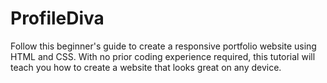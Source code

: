 # ProfileDiva
Follow this beginner's guide to create a responsive portfolio website using HTML and CSS. With no prior coding experience required, this tutorial will teach you how to create a website that looks great on any device.
